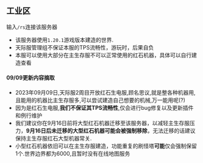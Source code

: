 ## 工业区
输入`/rs`连接该服务器
* 该服务器使用`1.20.1`游戏版本建造的世界.
* 天际服管理组不保证本服的TPS流畅性，游玩时，后果自负
* 本服可以使用大部分在主生存服不可以正常使用的红石机器，具体可以自行建造查看
#### 09/09更新内容摘取
* 2023年09月09日,天际服2周目开放红石生电服,顾名思议,就是整各种机器用,且能用的机器比主生存服多,可以尝试建造自己想要的机械,万一能用呢(?)
* 因为是红石生电服,**我们不保证其TPS流畅性**,仅会进行bug修复以及更新插件和例行维护
* 我们建议你在9月16日前将大型红石机器迁移至该服务器，以减轻主生存服压力，**9月16日后未迁移的大型红石机器可能会被强制移除**，无法迁移的话建议保持主生存服红石大型机器常关.
* 小型红石机器依旧可以在主生存服建造，功能重复的刷怪塔**可能**仅会强制保留1个.世界边界都为6000,且暂时没有在线地图服务